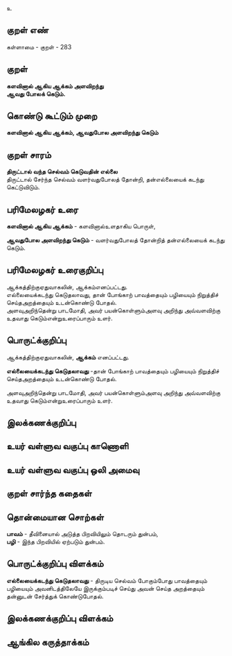 உ

## குறள் எண் 

கள்ளாமை  - குறள் - 283  

## குறள் 

**களவினால் ஆகிய ஆக்கம் அளவிறந்து  
ஆவது போலக் கெடும்.**

## கொண்டு கூட்டும் முறை

**களவினால் ஆகிய ஆக்கம், ஆவதுபோல அளவிறந்து கெடும்**  

## குறள் சாரம் 

**திருட்டால் வந்த செல்வம் கெடுவதின் எல்லை**  
திருட்டால் சேர்ந்த செல்வம் வளர்வதுபோலத் தோன்றி, தன்எல்லையைக் கடந்து கெட்டுவிடும்.  

## பரிமேலழகர் உரை

**களவினால் ஆகிய ஆக்கம்** - களவினால்உளதாகிய பொருள்,   

**ஆவதுபோல அளவிறந்து கெடும்** - வளர்வதுபோலத் தோன்றித் தன்எல்லையைக் கடந்து கெடும்.  

## பரிமேலழகர் உரைகுறிப்பு   

ஆக்கத்திற்குஏதுவாகலின், ஆக்கம்எனப்பட்டது.   
எல்லையைக்கடந்து கெடுதலாவது, தான் போங்காற் பாவத்தையும் பழியையும் நிறுத்திச் செய்தஅறத்தையும் உடன்கொண்டு போதல்.  
அளவுஅறிந்தென்று பாடமோதி, அவர் பயன்கொள்ளும்அளவு அறிந்து அவ்வளவிற்கு உதவாது கெடும்என்றுஉரைப்பாரும் உளர்.  

## பொருட்க்குறிப்பு 

ஆக்கத்திற்குஏதுவாகலின், **ஆக்கம்** எனப்பட்டது.   

**எல்லையைக்கடந்து கெடுதலாவது** -தான் போங்காற் பாவத்தையும் பழியையும் நிறுத்திச் செய்தஅறத்தையும் உடன்கொண்டு போதல்.    

அளவுஅறிந்தென்று பாடமோதி, அவர் பயன்கொள்ளும்அளவு அறிந்து அவ்வளவிற்கு உதவாது கெடும்என்றுஉரைப்பாரும் உளர்.  

## இலக்கணக்குறிப்பு  


## உயர் வள்ளுவ வகுப்பு காணொளி


## உயர் வள்ளுவ வகுப்பு ஒலி அமைவு 

 
## குறள் சார்ந்த கதைகள் 


## தொன்மையான சொற்கள்

**பாவம்** - தீவினையால் அடுத்த பிறவியிலும் தொடரும் துன்பம்,  
**பழி** - இந்த பிறவியில் ஏற்படும் துன்பம்.  

## பொருட்க்குறிப்பு விளக்கம்

**எல்லையைக்கடந்து கெடுதலாவது** - திருடிய செல்வம் போகும்போது பாவத்தையும் பழியையும் அவனிடத்திலேயே இருக்கும்படிச் செய்து அவன் செய்த அறத்தையும் தன்னுடன் சேர்த்துக் கொண்டுபோதல்.  

## இலக்கணக்குறிப்பு விளக்கம்


## ஆங்கில கருத்தாக்கம் 



